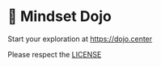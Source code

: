 # 🥋 Mindset Dojo

Start your exploration at <https://dojo.center>

Please respect the [LICENSE](LICENSE.md)
